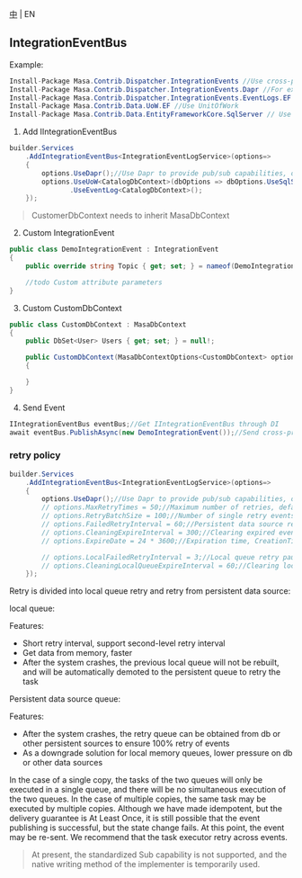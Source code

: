 [中](README.zh-CN.md) | EN

## IntegrationEventBus

Example:

```C#
Install-Package Masa.Contrib.Dispatcher.IntegrationEvents //Use cross-process
Install-Package Masa.Contrib.Dispatcher.IntegrationEvents.Dapr //For example, use dapr to provide pub and sub capabilities, or you can choose other implementations by yourself
Install-Package Masa.Contrib.Dispatcher.IntegrationEvents.EventLogs.EF //Record cross-process message logs
Install-Package Masa.Contrib.Data.UoW.EF //Use UnitOfWork
Install-Package Masa.Contrib.Data.EntityFrameworkCore.SqlServer // Use SqlServer
```

1. Add IIntegrationEventBus

```C#
builder.Services
    .AddIntegrationEventBus<IntegrationEventLogService>(options=>
    {
        options.UseDapr();//Use Dapr to provide pub/sub capabilities, or you can choose other
        options.UseUoW<CatalogDbContext>(dbOptions => dbOptions.UseSqlServer("server=localhost;uid=sa;pwd=P@ssw0rd;database=identity"))
               .UseEventLog<CatalogDbContext>();
    });
```

> CustomerDbContext needs to inherit MasaDbContext

2. Custom IntegrationEvent

```C#
public class DemoIntegrationEvent : IntegrationEvent
{
    public override string Topic { get; set; } = nameof(DemoIntegrationEvent);//dapr topic name

    //todo Custom attribute parameters
}
```

3. Custom CustomDbContext

```C#
public class CustomDbContext : MasaDbContext
{
    public DbSet<User> Users { get; set; } = null!;

    public CustomDbContext(MasaDbContextOptions<CustomDbContext> options) : base(options)
    {

    }
}
```

4. Send Event

```C#
IIntegrationEventBus eventBus;//Get IIntegrationEventBus through DI
await eventBus.PublishAsync(new DemoIntegrationEvent());//Send cross-process events
```

### retry policy

```C#
builder.Services
    .AddIntegrationEventBus<IntegrationEventLogService>(options=>
    {
        options.UseDapr();//Use Dapr to provide pub/sub capabilities, or you can choose other
        // options.MaxRetryTimes = 50;//Maximum number of retries, default: 50
        // options.RetryBatchSize = 100;//Number of single retry events, used to get retry events from persistent data source, default 100
        // options.FailedRetryInterval = 60;//Persistent data source retry pause interval, default 60s
        // options.CleaningExpireInterval = 300;//Clearing expired event pause interval, unit: s, default 300s
        // options.ExpireDate = 24 * 3600;//Expiration time, CreationTime + ExpireDate = Expiration time, default 1 day

        // options.LocalFailedRetryInterval = 3;//Local queue retry pause interval, default 3s
        // options.CleaningLocalQueueExpireInterval = 60;//Clearing local queue expired event pause interval, unit: s, default 60s
    });
```

Retry is divided into local queue retry and retry from persistent data source:

local queue:

Features:
- Short retry interval, support second-level retry interval
- Get data from memory, faster
- After the system crashes, the previous local queue will not be rebuilt, and will be automatically demoted to the persistent queue to retry the task

Persistent data source queue:

Features:

- After the system crashes, the retry queue can be obtained from db or other persistent sources to ensure 100% retry of events
- As a downgrade solution for local memory queues, lower pressure on db or other data sources

In the case of a single copy, the tasks of the two queues will only be executed in a single queue, and there will be no simultaneous execution of the two queues.
In the case of multiple copies, the same task may be executed by multiple copies. Although we have made idempotent, but the delivery guarantee is At Least Once, it is still possible that the event publishing is successful, but the state change fails.
At this point, the event may be re-sent. We recommend that the task executor retry across events.

> At present, the standardized Sub capability is not supported, and the native writing method of the implementer is temporarily used.